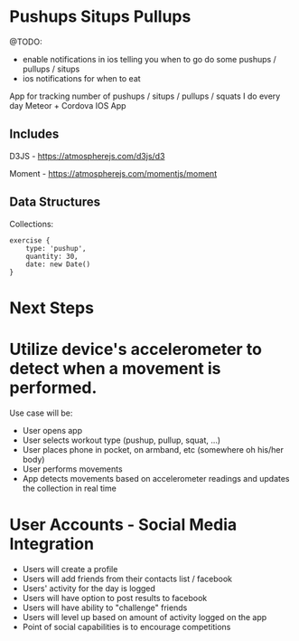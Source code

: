 Pushups Situps Pullups
========

@TODO:

* enable notifications in ios telling you when to go do some pushups / pullups / situps
* ios notifications for when to eat




App for tracking number of pushups / situps / pullups / squats I do every day Meteor + Cordova IOS App

Includes
----
D3JS - https://atmospherejs.com/d3js/d3

Moment - https://atmospherejs.com/momentjs/moment

Data Structures
----
Collections:
```
exercise {
	type: 'pushup',
	quantity: 30,
	date: new Date()
}
```

Next Steps
=======

# Utilize device's accelerometer to detect when a movement is performed.
Use case will be:

* User opens app
* User selects workout type (pushup, pullup, squat, ...)
* User places phone in pocket, on armband, etc (somewhere oh his/her body)
* User performs movements
* App detects movements based on accelerometer readings and updates the collection in real time

# User Accounts - Social Media Integration

* Users will create a profile
* Users will add friends from their contacts list / facebook
* Users' activity for the day is logged
* Users will have option to post results to facebook
* Users will have ability to "challenge" friends
* Users will level up based on amount of activity logged on the app
* Point of social capabilities is to encourage competitions

